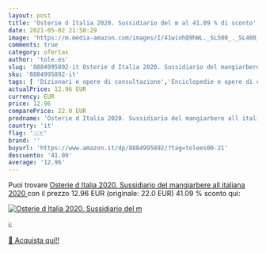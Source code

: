 ```yaml
---
layout: post
title: 'Osterie d Italia 2020. Sussidiario del m al 41.09 % di sconto'
date: 2021-05-02 21:58:29
image: 'https://m.media-amazon.com/images/I/41winhQ9hWL._SL500_._SL400_.jpg'
comments: true
category: ofertas
author: 'tole.es'
slug: '8884995892-it Osterie d Italia 2020. Sussidiario del mangiarbere all...'
sku: '8884995892-it'
tags: [ 'Dizionari e opere di consultazione','Enciclopedie e opere di consultazione','Guide turistiche','Libri','Tempo libero','Viaggi', ]
actualPrice: 12.96 EUR
currency: EUR
price: 12.96
comparePrice: 22.0 EUR
prodname: 'Osterie d Italia 2020. Sussidiario del mangiarbere all italiana  2020 '
country: 'it'
flag: '🇮🇹'
brand: ''
buyurl: 'https://www.amazon.it/dp/8884995892/?tag=tolees00-21'
descuento: '41.09'
average: '12.96'
---
```


Puoi trovare [Osterie d Italia 2020. Sussidiario del mangiarbere all italiana  2020 ](https://www.amazon.it/dp/8884995892/?tag=tolees00-21) con il prezzo 12.96 EUR (originale: 22.0 EUR) 41.09 % sconto qui:

[![Osterie d Italia 2020. Sussidiario del m](https://m.media-amazon.com/images/I/41winhQ9hWL._SL500_._SL400_.jpg)](https://www.amazon.it/dp/8884995892/?tag=tolees00-21)

ℹ️:


[🛒 Acquista qui!!](https://www.amazon.it/dp/8884995892/?tag=tolees00-21)
